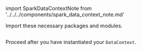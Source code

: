 import SparkDataContextNote from '../../../components/spark_data_context_note.md'

Import these necessary packages and modules.

```python name="docs/docusaurus/docs/snippets/inferred_and_runtime_yaml_example_spark_s3.py imports for spark data context"
```

<SparkDataContextNote />

Proceed after you have instantiated your `DataContext`.